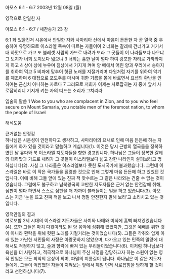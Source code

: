 아모스 6:1 - 6:7 
2003년 12월 08일 (월)

영적으로 안일한 자



아모스 6:1 - 6:7 / 새찬송가 23 장


6:1 화 있을진저 시온에서 안일한 자와 사마리아 산에서 마음이 든든한 자 곧 열국 중 우승하여 유명하므로 이스라엘 족속이 따르는 자들이여 
2 너희는 갈레에 건너가고 거기서 대 하맛으로 가고 또 블레셋 사람의 가드로 내려가 보라 그 곳들이 이 나라들보다 나으냐 그 토지가 너희 토지보다 넓으냐 
3 너희는 흉한 날이 멀다 하여 강포한 자리로 가까와지게 하고 
4 상아 상에 누우며 침상에서 기지개 켜며 양 떼에서 어린 양과 우리에서 송아지를 취하여 먹고 
5 비파에 맞추어 헛된 노래를 지절거리며 다윗처럼 자기를 위하여 악기를 제조하며 
6 대접으로 포도주를 마시며 귀한 기름을 몸에 바르면서 요셉의 환난을 인하여는 근심치 아니하는 자로다 
7 그러므로 저희가 이제는 사로잡히는 자 중에 앞서 사로잡히리니 기지개 켜는 자의 떠드는 소리가 그치리라 

입술의 말씀 
1 Woe to you who are complacent in Zion, and to you who feel secure on Mount Samaria, you notable men of the foremost nation, to whom the people of Israel

해석도움





근거없는 안정감  
하나님은 시온성이 안전하다고 생각하고, 사마리아의 요새로 인해 마음 든든해 하는 자들에게 화가 있을 것이라고 말씀하고 계십니다(1). 이것은 당시 근방의 열국들을 정복하였던  남 유다와 북 이스라엘 지도자들을 향한 경고입니다. 하나님은 그들이 정복한 갈레와 대하맛과 가드로 내려가 그 곳들이 이스라엘보다 넓고 강한 나라인지 살펴보라고 명하십니다(2). 사실 그 나라들은 이스라엘보다 못한 도시국가에 불과했습니다. 그런데 이스라엘은 바로 이 작은 국가들을 점령한 것으로 인해 그렇게 마음 든든해 하고 있었던 것입니다. 이에 비해 그들 앞에 있는 진짜 적 앗수르는 그 같은 나라와는 견줄 수 없는 것이었습니다. 그럼에도 불구하고 남북왕국의 교만한 지도자들은 근거 없는 안전감에 취해, 심판이 멀다 하면서 스스로 심판을 더 가까이 불러들이는 일을 하고 있습니다(3). 아모스는 지금 ‘눈을 뜨고 진짜 적을 보고 나서 정말 안전한지 말해 보라’고 소리치고 있는 것입니다. 

영적안일의 결과  
여로보함 2세 시대의 이스라엘 지도자들은 사치와 나태와 미식에 흠뻑 빠져있었습니다(4). 또한 그들은 마치 다윗이라도 된 양 음악에 심취해 있었지만, 그것은 예배를 위한 것이 아니라 환락을 위해 헛된 노래를 지절거리는 것이었습니다(5). 그들은 착취와 압제 아래 있는 가난한 서민들의 사정은 아랑곳하지 않았으며, 다가오고 있는 민족의 멸망에 대해서도 걱정하지 않고, 술과 향락에 빠져 있는 무리들이었습니다(6). 이처럼 하나님보다 육신을 더 사랑하고, 적극적으로 하나님이 주신 사명을 감당하고자 하는 소원이 없는 영적 안일은 모든 죄악의 온상이 되며, 파멸의 지름길이 됩니다. 하나님은 이 같은 지도자들에게, 그들이 억압했던 자들이 지켜보는 앞에서 제일 먼저 사로잡힘을 당하게 할 것이라고 선언하십니다(7).